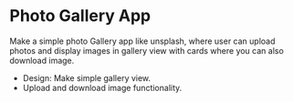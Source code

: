 # Photo Gallery App

Make a simple photo Gallery app like unsplash,
where user can upload photos and display images in gallery view with cards where you can also download image.

-   Design: Make simple gallery view.
-   Upload and download image functionality.